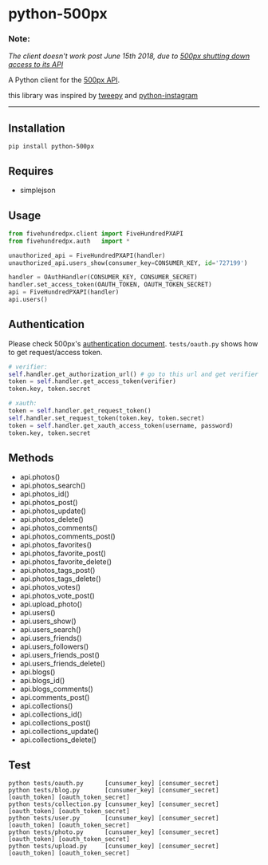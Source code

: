 # python-500px

### Note:
*The client doesn't work post June 15th 2018, due to [500px shutting down access to its API](https://support.500px.com/hc/en-us/articles/360002435653-API-)*

A Python client for the [500px API](https://github.com/500px/api-documentation).

this library was inspired by [tweepy](https://github.com/tweepy/tweepy) and [python-instagram](https://github.com/Instagram/python-instagram)

***

## Installation
    pip install python-500px

## Requires
  * simplejson

## Usage

```python
from fivehundredpx.client import FiveHundredPXAPI
from fivehundredpx.auth   import *

unauthorized_api = FiveHundredPXAPI(handler)
unauthorized_api.users_show(consumer_key=CONSUMER_KEY, id='727199')

handler = OAuthHandler(CONSUMER_KEY, CONSUMER_SECRET)
handler.set_access_token(OAUTH_TOKEN, OAUTH_TOKEN_SECRET)
api = FiveHundredPXAPI(handler)
api.users()
```

## Authentication

Please check 500px's [authentication document](https://github.com/500px/api-documentation/tree/master/authentication). `tests/oauth.py` shows how to get request/access token.

```python
# verifier:
self.handler.get_authorization_url() # go to this url and get verifier
token = self.handler.get_access_token(verifier)
token.key, token.secret

# xauth:
token = self.handler.get_request_token()
self.handler.set_request_token(token.key, token.secret)
token = self.handler.get_xauth_access_token(username, password)
token.key, token.secret
```

## Methods

  * api.photos()
  * api.photos_search()
  * api.photos_id()
  * api.photos_post()
  * api.photos_update()
  * api.photos_delete()
  * api.photos_comments()
  * api.photos_comments_post()
  * api.photos_favorites()
  * api.photos_favorite_post()
  * api.photos_favorite_delete()
  * api.photos_tags_post()
  * api.photos_tags_delete()
  * api.photos_votes()
  * api.photos_vote_post()
  * api.upload_photo()
  * api.users()
  * api.users_show()
  * api.users_search()
  * api.users_friends()
  * api.users_followers()
  * api.users_friends_post()
  * api.users_friends_delete()
  * api.blogs()
  * api.blogs_id()
  * api.blogs_comments()
  * api.comments_post()
  * api.collections()
  * api.collections_id()
  * api.collections_post()
  * api.collections_update()
  * api.collections_delete()

## Test
    python tests/oauth.py      [cunsumer_key] [consumer_secret]
    python tests/blog.py       [cunsumer_key] [consumer_secret] [oauth_token] [oauth_token_secret]
    python tests/collection.py [cunsumer_key] [consumer_secret] [oauth_token] [oauth_token_secret]
    python tests/user.py       [cunsumer_key] [consumer_secret] [oauth_token] [oauth_token_secret]
    python tests/photo.py      [cunsumer_key] [consumer_secret] [oauth_token] [oauth_token_secret]
    python tests/upload.py     [cunsumer_key] [consumer_secret] [oauth_token] [oauth_token_secret]

[authentication]: https://github.com/500px/api-documentation/tree/master/authentication
[authorize]: https://github.com/500px/api-documentation/blob/master/authentication/POST_oauth_authorize.md
[request_token]: https://github.com/500px/api-documentation/blob/master/authentication/POST_oauth_requesttoken.md
[access_token]: https://github.com/500px/api-documentation/blob/master/authentication/POST_oauth_accesstoken.md
